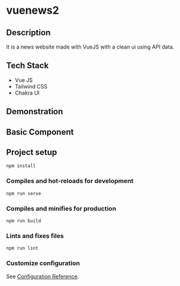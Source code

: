 # vuenews2

## Description
  It is a news website made with VueJS with a clean ui using API data.
 
## Tech Stack
  - Vue JS
  - Tailwind CSS
  - Chakra UI

## Demonstration

## Basic Component
  

## Project setup
```
npm install
```

### Compiles and hot-reloads for development
```
npm run serve
```

### Compiles and minifies for production
```
npm run build
```

### Lints and fixes files
```
npm run lint
```

### Customize configuration
See [Configuration Reference](https://cli.vuejs.org/config/).
